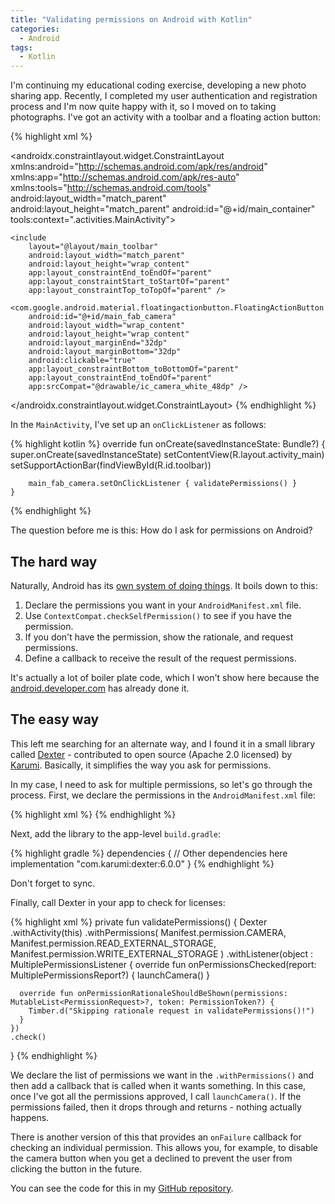 ```yaml
---
title: "Validating permissions on Android with Kotlin"
categories:
  - Android
tags:
  - Kotlin
---
```


I'm continuing my educational coding exercise, developing a new photo sharing app.  Recently, I completed my user authentication and registration process and I'm now quite happy with it, so I moved on to taking photographs.  I've got an activity with a toolbar and a floating action button:

{% highlight xml %}
<?xml version="1.0" encoding="utf-8"?>
<androidx.constraintlayout.widget.ConstraintLayout xmlns:android="http://schemas.android.com/apk/res/android"
    xmlns:app="http://schemas.android.com/apk/res-auto"
    xmlns:tools="http://schemas.android.com/tools"
    android:layout_width="match_parent"
    android:layout_height="match_parent"
    android:id="@+id/main_container"
    tools:context=".activities.MainActivity">

    <include
        layout="@layout/main_toolbar"
        android:layout_width="match_parent"
        android:layout_height="wrap_content"
        app:layout_constraintEnd_toEndOf="parent"
        app:layout_constraintStart_toStartOf="parent"
        app:layout_constraintTop_toTopOf="parent" />

    <com.google.android.material.floatingactionbutton.FloatingActionButton
        android:id="@+id/main_fab_camera"
        android:layout_width="wrap_content"
        android:layout_height="wrap_content"
        android:layout_marginEnd="32dp"
        android:layout_marginBottom="32dp"
        android:clickable="true"
        app:layout_constraintBottom_toBottomOf="parent"
        app:layout_constraintEnd_toEndOf="parent"
        app:srcCompat="@drawable/ic_camera_white_48dp" />

</androidx.constraintlayout.widget.ConstraintLayout>
{% endhighlight %}

In the `MainActivity`, I've set up an `onClickListener` as follows:

{% highlight kotlin %}
    override fun onCreate(savedInstanceState: Bundle?) {
        super.onCreate(savedInstanceState)
        setContentView(R.layout.activity_main)
        setSupportActionBar(findViewById(R.id.toolbar))

        main_fab_camera.setOnClickListener { validatePermissions() }
    }
{% endhighlight %}

The question before me is this: How do I ask for permissions on Android?

## The hard way

Naturally, Android has its [own system of doing things](https://developer.android.com/training/permissions/requesting).  It boils down to this:

1. Declare the permissions you want in your `AndroidManifest.xml` file.
2. Use `ContextCompat.checkSelfPermission()` to see if you have the permission.
3. If you don't have the permission, show the rationale, and request permissions.
4. Define a callback to receive the result of the request permissions.

It's actually a lot of boiler plate code, which I won't show here because the [android.developer.com](https://developer.android.com/training/permissions/requesting) has already done it.

## The easy way

This left me searching for an alternate way, and I found it in a small library called [Dexter](https://github.com/Karumi/Dexter) - contributed to open source (Apache 2.0 licensed) by [Karumi](http://karumi.com).  Basically, it simplifies the way you ask for permissions.

In my case, I need to ask for multiple permissions, so let's go through the process.  First, we declare the permissions in the `AndroidManifest.xml` file:

{% highlight xml %}
    <uses-permission android:name="android.permission.CAMERA" />
    <uses-permission android:name="android.permission.READ_EXTERNAL_STORAGE" />
    <uses-permission android:name="android.permission.WRITE_EXTERNAL_STORAGE" />
{% endhighlight %}

Next, add the library to the app-level `build.gradle`:

{% highlight gradle %}
dependencies {
    // Other dependencies here
    implementation "com.karumi:dexter:6.0.0"
}
{% endhighlight %}

Don't forget to sync.

Finally, call Dexter in your app to check for licenses:

{% highlight xml %}
private fun validatePermissions() {
  Dexter
    .withActivity(this)
    .withPermissions(
      Manifest.permission.CAMERA,
      Manifest.permission.READ_EXTERNAL_STORAGE,
      Manifest.permission.WRITE_EXTERNAL_STORAGE
    )
    .withListener(object : MultiplePermissionsListener {
      override fun onPermissionsChecked(report: MultiplePermissionsReport?) {
        launchCamera()
      }

      override fun onPermissionRationaleShouldBeShown(permissions: MutableList<PermissionRequest>?, token: PermissionToken?) {
        Timber.d("Skipping rationale request in validatePermissions()!")
      }
    })
    .check()
}
{% endhighlight %}

We declare the list of permissions we want in the `.withPermissions()` and then add a callback that is called when it wants something.  In this case, once I've got all the permissions approved, I call `launchCamera()`.  If the permissions failed, then it drops through and returns - nothing actually happens.

There is another version of this that provides an `onFailure` callback for checking an individual permission.  This allows you, for example, to disable the camera button when you get a declined to prevent the user from clicking the button in the future.

You can see the code for this in my [GitHub repository](https://github.com/adrianhall/tailwind-photos/tree/7oct2019).
